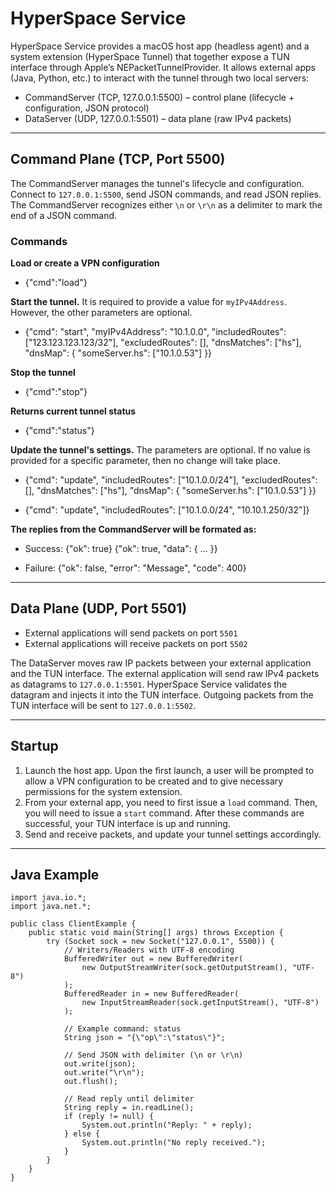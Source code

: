 # HyperSpace Service

HyperSpace Service provides a macOS host app (headless agent) and a system extension (HyperSpace Tunnel) that together expose a TUN interface through Apple’s NEPacketTunnelProvider. It allows external apps (Java, Python, etc.) to interact with the tunnel through two local servers:

- CommandServer (TCP, 127.0.0.1:5500) – control plane (lifecycle + configuration, JSON protocol)
- DataServer (UDP, 127.0.0.1:5501) – data plane (raw IPv4 packets)

---

## Command Plane (TCP, Port 5500)

The CommandServer manages the tunnel's lifecycle and configuration. Connect to `127.0.0.1:5500`, send JSON commands, and read JSON replies. The CommandServer recognizes either `\n` or `\r\n` as a delimiter to mark the end of a JSON command.

### Commands

**Load or create a VPN configuration**

 - {"cmd":"load"}

**Start the tunnel.** It is required to provide a value for `myIPv4Address`. However, the other parameters are optional.

- {"cmd": "start",
   "myIPv4Address": "10.1.0.0",
   "includedRoutes": ["123.123.123.123/32"],
   "excludedRoutes": [],
   "dnsMatches": ["hs"],
   "dnsMap": { "someServer.hs": ["10.1.0.53"] }}

**Stop the tunnel**

- {"cmd":"stop"}

**Returns current tunnel status**

- {"cmd":"status"}

**Update the tunnel's settings.** The parameters are optional. If no value is provided for a specific parameter, then no change will take place. 

- {"cmd": "update",
   "includedRoutes": ["10.1.0.0/24"],
   "excludedRoutes": [],
   "dnsMatches": ["hs"],
   "dnsMap": { "someServer.hs": ["10.1.0.53"] }}

- {"cmd": "update",
   "includedRoutes": ["10.1.0.0/24", "10.10.1.250/32"]}

**The replies from the CommandServer will be formated as:**

- Success:
	{"ok": true}
	{"ok": true, "data": { ... }}

- Failure:
	{"ok": false, "error": "Message", "code": 400}

---

## Data Plane (UDP, Port 5501)

- External applications will send packets on port `5501`
- External applications will receive packets on port `5502`
  
The DataServer moves raw IP packets between your external application and the TUN interface. The external application will send raw IPv4 packets as datagrams to `127.0.0.1:5501`. HyperSpace Service validates the datagram and injects it into the TUN interface. Outgoing packets from the TUN interface will be sent to `127.0.0.1:5502`.

---

## Startup

1) Launch the host app. Upon the first launch, a user will be prompted to allow a VPN configuration to be created and to give necessary permissions for the system extension. 
2) From your external app, you need to first issue a `load` command. Then, you will need to issue a `start` command. After these commands are successful, your TUN interface is up and running. 
3) Send and receive packets, and update your tunnel settings accordingly.

---

## Java Example

```
import java.io.*;
import java.net.*;

public class ClientExample {
    public static void main(String[] args) throws Exception {
        try (Socket sock = new Socket("127.0.0.1", 5500)) {
            // Writers/Readers with UTF-8 encoding
            BufferedWriter out = new BufferedWriter(
                new OutputStreamWriter(sock.getOutputStream(), "UTF-8")
            );
            BufferedReader in = new BufferedReader(
                new InputStreamReader(sock.getInputStream(), "UTF-8")
            );

            // Example command: status
            String json = "{\"op\":\"status\"}";

            // Send JSON with delimiter (\n or \r\n)
            out.write(json);
            out.write("\r\n");
            out.flush();

            // Read reply until delimiter
            String reply = in.readLine();
            if (reply != null) {
                System.out.println("Reply: " + reply);
            } else {
                System.out.println("No reply received.");
            }
        }
    }
}
```

